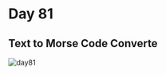 # Day 81
##  Text to Morse Code Converte
![day81](https://github.com/diorithaliti/Python/assets/74361197/549158c2-05fb-4305-ab37-96a85d797842)
